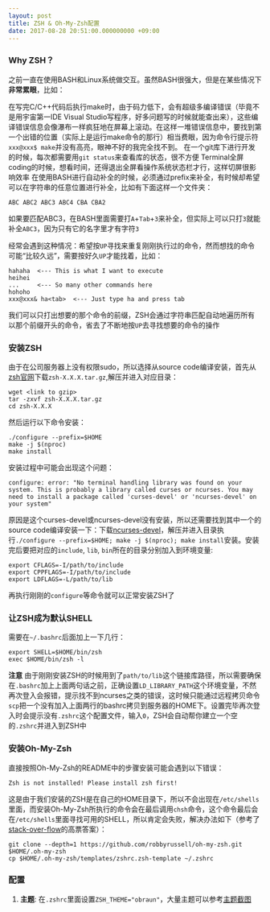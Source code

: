 ```yaml
---
layout: post
title: ZSH & Oh-My-Zsh配置
date: 2017-08-28 20:51:00.000000000 +09:00
---
```


### Why ZSH？
之前一直在使用BASH和Linux系统做交互。虽然BASH很强大，但是在某些情况下**非常累眼**，比如：

在写完C/C++代码后执行make时，由于码力低下，会有超级多编译错误（毕竟不是用宇宙第一IDE Visual Studio写程序，好多问题写的时候就能查出来），这些编译错误信息会像瀑布一样疯狂地在屏幕上滚动。在这样一堆错误信息中，要找到第一个出错的位置（实际上是运行make命令的那行）相当费眼，因为命令行提示符`xxx@xxx$ make`并没有高亮，眼神不好的我完全找不到。
在一个git库下进行开发的时候，每次都需要用`git status`来查看库的状态，很不方便
Terminal全屏coding的时候，想看时间，还得退出全屏看操作系统状态栏才行，这样切屏很影响效率
在使用BASH进行自动补全的时候，必须通过prefix来补全，有时候却希望可以在字符串的任意位置进行补全，比如有下面这样一个文件夹：
    
    ABC ABC2 ABC3 ABC4 CBA CBA2

如果要匹配ABC3，在BASH里面需要打`A`+`Tab`+`3`来补全，但实际上可以只打`3`就能补全`ABC3`，因为只有它的名字里才有字符`3`

经常会遇到这种情况：希望按`UP`寻找来重复刚刚执行过的命令，然而想找的命令可能“比较久远”，需要按好久`UP`才能找着，比如：

    hahaha  <--- This is what I want to execute
    heihei
    ...     <--- So many other commands here
    hohoho
    xxx@xxx& ha<tab>  <--- Just type ha and press tab

我们可以只打出想要的那个命令的前缀，ZSH会通过字符串匹配自动地遍历所有以那个前缀开头的命令，省去了不断地按`UP`去寻找想要的命令的操作

### 安装ZSH
由于在公司服务器上没有权限sudo，所以选择从source code编译安装，首先从[zsh官网](http://zsh.sourceforge.net/Arc/source.html)下载`zsh-X.X.X.tar.gz`,解压并进入对应目录：

    wget <link to gzip>
    tar -zxvf zsh-X.X.X.tar.gz
    cd zsh-X.X.X

然后运行以下命令安装：

    ./configure --prefix=$HOME
    make -j $(nproc)
    make install

安装过程中可能会出现这个问题：

    configure: error: "No terminal handling library was found on your system. This is probably a library called curses or ncurses. You may need to install a package called 'curses-devel' or 'ncurses-devel' on your system"

原因是这个curses-devel或ncurses-devel没有安装，所以还需要找到其中一个的source code编译安装一下：下载[ncurses-devel](https://launchpad.net/ubuntu/+source/ncurses/)，解压并进入目录执行`./configure --prefix=$HOME; make -j $(nproc); make install`安装。安装完后要把对应的`include`, `lib`, `bin`所在的目录分别加入到环境变量:

    export CFLAGS=-I/path/to/include
    export CPPFLAGS=-I/path/to/include
    export LDFLAGS=-L/path/to/lib

再执行刚刚的`configure`等命令就可以正常安装ZSH了

### 让ZSH成为默认SHELL
需要在`~/.bashrc`后面加上一下几行：

    export SHELL=$HOME/bin/zsh
    exec $HOME/bin/zsh -l

**注意** 由于刚刚安装ZSH的时候用到了`path/to/lib`这个链接库路径，所以需要确保在`.bashrc`加上上面两句话之前，正确设置`LD_LIBRARY_PATH`这个环境变量，不然再次登入会报错，提示找不到ncurses之类的错误，这时候只能通过远程拷贝命令`scp`把一个没有加入上面两行的bashrc拷贝到服务器的HOME下。设置完毕再次登入时会提示没有`.zshrc`这个配置文件，输入`0`，ZSH会自动帮你建立一个空的`.zshrc`并进入到ZSH中

### 安装Oh-My-Zsh
直接按照Oh-My-Zsh的README中的步骤安装可能会遇到以下错误：

    Zsh is not installed! Please install zsh first!

这是由于我们安装的ZSH是在自己的HOME目录下，所以不会出现在`/etc/shells`里面，而安装Oh-My-Zsh所执行的命令会在最后调用`chsh`命令，这个命令最后会在`/etc/shells`里面寻找可用的SHELL，所以肯定会失败，解决办法如下（参考了[stack-over-flow](https://superuser.com/questions/1114732/how-do-i-install-oh-my-zsh-with-a-custom-zsh-install/1114839)的高票答案）：

    git clone --depth=1 https://github.com/robbyrussell/oh-my-zsh.git $HOME/.oh-my-zsh
    cp $HOME/.oh-my-zsh/templates/zshrc.zsh-template ~/.zshrc


### 配置
1. **主题**: 在`.zshrc`里面设置`ZSH_THEME="obraun"`，大量主题可以参考[主题截图](https://github.com/robbyrussell/oh-my-zsh/wiki/themes)
